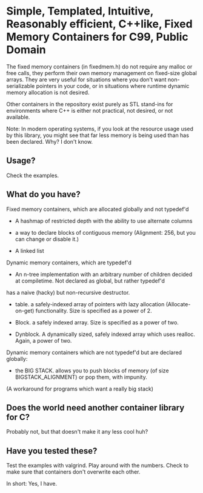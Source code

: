 # Simple, Templated, Intuitive, Reasonably efficient, C++like, Fixed Memory Containers for C99, Public Domain

The fixed memory containers (in fixedmem.h) do not require any malloc or free calls, they perform
their own memory management on fixed-size global arrays. They are very useful for situations where you don't
want non-serializable pointers in your code, or in situations where runtime dynamic memory allocation is not desired.

Other containers in the repository exist purely as STL stand-ins for environments where C++ is either
not practical, not desired, or not available.

Note: In modern operating systems, if you look at the resource usage used by this library, you might see that far less memory
is being used than has been declared. Why? I don't know.

## Usage?

Check the examples.

## What do you have?

Fixed memory containers, which are allocated globally and not typedef'd

* A hashmap of restricted depth with the ability to use alternate columns 

* a way to declare blocks of contiguous memory (Alignment: 256, but you can change or disable it.)

* A linked list

Dynamic memory containers, which are typedef'd

* An n-tree implementation with an arbitrary number of children decided at compiletime. Not declared as global, but rather typedef'd

has a naive (hacky) but non-recursive destructor.



* table. a safely-indexed array of pointers with lazy allocation (Allocate-on-get) functionality. 
Size is specified as a power of 2.

* Block. a safely indexed array. Size is specified as a power of two.

* Dynblock. A dynamically sized, safely indexed array which uses realloc. Again, a power of two.

Dynamic memory containers which are not typedef'd but are declared globally:

* the BIG STACK. allows you to push blocks of memory (of size BIGSTACK_ALIGNMENT) or pop them, with impunity.

(A workaround for programs which want a really big stack)



## Does the world need another container library for C?

Probably not, but that doesn't make it any less cool huh? 

## Have you tested these?

Test the examples with valgrind. Play around with the numbers. Check to make sure that containers don't
overwrite each other.

In short: Yes, I have.
